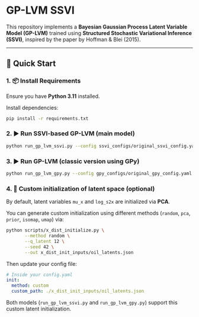 # GP-LVM SSVI

This repository implements a **Bayesian Gaussian Process Latent Variable Model (GP-LVM)** trained using **Structured Stochastic Variational Inference (SSVI)**, inspired by the paper by Hoffman & Blei (2015).

---

## 🚀 Quick Start

### 1. 📦 Install Requirements
Ensure you have **Python 3.11** installed.

Install dependencies:
```bash
pip install -r requirements.txt
```


### 2. ▶️ Run SSVI-based GP-LVM (main model)

```bash
python run_gp_lvm_ssvi.py --config ssvi_configs/original_ssvi_config.yaml
```


### 3. ▶️ Run GP-LVM (classic version using GPy)

```bash
python run_gp_lvm_gpy.py --config gpy_configs/original_gpy_config.yaml
```


### 4. 🔧 Custom initialization of latent space (optional)

By default, latent variables `mu_x` and `log_s2x` are initialized via **PCA**.

You can generate custom initialization using different methods (`random`, `pca`, `prior`, `isomap`, `umap`) via:

```bash
python scripts/x_dist_initialize.py \
       --method random \
       --q_latent 12 \
       --seed 42 \
       --out x_dist_init_inputs/oil_latents.json
```

Then update your config file:
```yaml
# Inside your config.yaml
init:
  method: custom
  custom_path: ./x_dist_init_inputs/oil_latents.json
```

Both models (`run_gp_lvm_ssvi.py` and `run_gp_lvm_gpy.py`) support this custom latent initialization.
